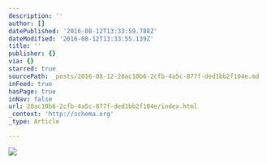 ```yaml
---
description: ''
author: []
datePublished: '2016-08-12T13:33:59.788Z'
dateModified: '2016-08-12T13:33:55.139Z'
title: ''
publisher: {}
via: {}
starred: true
sourcePath: _posts/2016-08-12-28ac10b6-2cfb-4a5c-877f-ded1bb2f104e.md
inFeed: true
hasPage: true
inNav: false
url: 28ac10b6-2cfb-4a5c-877f-ded1bb2f104e/index.html
_context: 'http://schema.org'
_type: Article

---
```

![](https://the-grid-user-content.s3-us-west-2.amazonaws.com/ea77a13f-56f8-4579-96d7-efafe1a76091.jpg)
